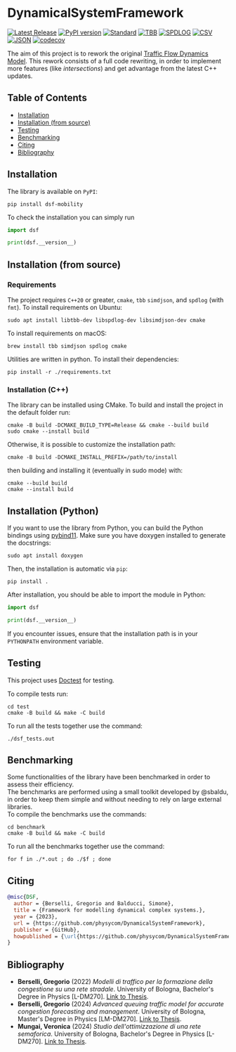 # DynamicalSystemFramework
[![Latest Release](https://img.shields.io/github/v/release/physycom/DynamicalSystemFramework)](https://github.com/physycom/DynamicalSystemFramework/releases/latest)
[![PyPI version](https://img.shields.io/pypi/v/dsf-mobility)](https://pypi.org/project/dsf-mobility/)
[![Standard](https://img.shields.io/badge/C%2B%2B-20/23-blue.svg)](https://en.wikipedia.org/wiki/C%2B%2B#Standardization)
[![TBB](https://img.shields.io/badge/TBB-2021.11.0-blue.svg)](https://github.com/oneapi-src/oneTBB)
[![SPDLOG](https://img.shields.io/badge/spdlog-1.12.0-blue.svg)](https://github.com/gabime/spdlog)
[![CSV](https://img.shields.io/badge/CSVparser-2.3.0-blue.svg)](https://github.com/vincentlaucsb/csv-parser)
[![JSON](https://img.shields.io/badge/simdjson-3.6.4-blue.svg)](https://github.com/simdjson/simdjson)
[![codecov](https://codecov.io/gh/physycom/DynamicalSystemFramework/graph/badge.svg?token=JV53J6IUJ3)](https://codecov.io/gh/physycom/DynamicalSystemFramework)

The aim of this project is to rework the original [Traffic Flow Dynamics Model](https://github.com/Grufoony/TrafficFlowDynamicsModel).
This rework consists of a full code rewriting, in order to implement more features (like *intersections*) and get advantage from the latest C++ updates.

## Table of Contents
- [Installation](#installation)
- [Installation (from source)](#installation-from-source)
- [Testing](#testing)
- [Benchmarking](#benchmarking)
- [Citing](#citing)
- [Bibliography](#bibliography)

## Installation
The library is available on `PyPI`:
```shell
pip install dsf-mobility
```

To check the installation you can simply run
```python
import dsf

print(dsf.__version__)
```

## Installation (from source)

### Requirements
The project requires `C++20` or greater, `cmake`, `tbb` `simdjson`, and `spdlog` (with `fmt`).
To install requirements on Ubuntu:
```shell
sudo apt install libtbb-dev libspdlog-dev libsimdjson-dev cmake
```
To install requirements on macOS:
```shell
brew install tbb simdjson spdlog cmake
```

Utilities are written in python. To install their dependencies:
```shell
pip install -r ./requirements.txt
```
### Installation (C++)
The library can be installed using CMake. To build and install the project in the default folder run:
```shell
cmake -B build -DCMAKE_BUILD_TYPE=Release && cmake --build build
sudo cmake --install build
```
Otherwise, it is possible to customize the installation path:
```shell
cmake -B build -DCMAKE_INSTALL_PREFIX=/path/to/install
```
then building and installing it (eventually in sudo mode) with:
```shell
cmake --build build
cmake --install build
```

## Installation (Python)
If you want to use the library from Python, you can build the Python bindings using [pybind11](https://github.com/pybind/pybind11). Make sure you have doxygen installed to generate the docstrings:
```shell
sudo apt install doxygen
```

Then, the installation is automatic via `pip`:
```shell
pip install .
```

After installation, you should be able to import the module in Python:
```python
import dsf

print(dsf.__version__)
```

If you encounter issues, ensure that the installation path is in your `PYTHONPATH` environment variable.

## Testing
This project uses [Doctest](https://github.com/doctest/doctest) for testing.

To compile tests run:
```shell
cd test
cmake -B build && make -C build
```
To run all the tests together use the command:
```shell
./dsf_tests.out
```

## Benchmarking
Some functionalities of the library have been benchmarked in order to assess their efficiency.  
The benchmarks are performed using a small toolkit developed by @sbaldu, in order to keep them simple and
without needing to rely on large external libraries.  
To compile the benchmarks use the commands:
```shell
cd benchmark
cmake -B build && make -C build
```
To run all the benchmarks together use the command:
```shell
for f in ./*.out ; do ./$f ; done
```

## Citing

```BibTex
@misc{DSF,
  author = {Berselli, Gregorio and Balducci, Simone},
  title = {Framework for modelling dynamical complex systems.},
  year = {2023},
  url = {https://github.com/physycom/DynamicalSystemFramework},
  publisher = {GitHub},
  howpublished = {\url{https://github.com/physycom/DynamicalSystemFramework}}
}
```

## Bibliography
- **Berselli, Gregorio** (2022) *Modelli di traffico per la formazione della congestione su una rete stradale*. University of Bologna, Bachelor's Degree in Physics [L-DM270]. [Link to Thesis](https://amslaurea.unibo.it/id/eprint/26332/).
- **Berselli, Gregorio** (2024) *Advanced queuing traffic model for accurate congestion forecasting and management*. University of Bologna, Master's Degree in Physics [LM-DM270]. [Link to Thesis](https://amslaurea.unibo.it/id/eprint/32191/).
- **Mungai, Veronica** (2024) *Studio dell'ottimizzazione di una rete semaforica*. University of Bologna, Bachelor's Degree in Physics [L-DM270]. [Link to Thesis](https://amslaurea.unibo.it/id/eprint/32525/).